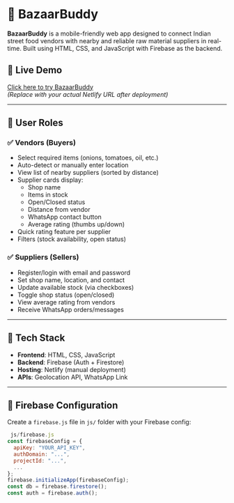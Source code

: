 # 🛒 BazaarBuddy

**BazaarBuddy** is a mobile-friendly web app designed to connect Indian street food vendors with nearby and reliable raw material suppliers in real-time. Built using HTML, CSS, and JavaScript with Firebase as the backend.

## 🚀 Live Demo
[Click here to try BazaarBuddy](https://bazaar-buddy.netlify.app/)  
*(Replace with your actual Netlify URL after deployment)*

---

## 👥 User Roles

### ✅ Vendors (Buyers)
- Select required items (onions, tomatoes, oil, etc.)
- Auto-detect or manually enter location
- View list of nearby suppliers (sorted by distance)
- Supplier cards display:
  - Shop name  
  - Items in stock  
  - Open/Closed status  
  - Distance from vendor  
  - WhatsApp contact button  
  - Average rating (thumbs up/down)
- Quick rating feature per supplier
- Filters (stock availability, open status)

### ✅ Suppliers (Sellers)
- Register/login with email and password
- Set shop name, location, and contact
- Update available stock (via checkboxes)
- Toggle shop status (open/closed)
- View average rating from vendors
- Receive WhatsApp orders/messages


---

## 🔧 Tech Stack

- **Frontend**: HTML, CSS, JavaScript
- **Backend**: Firebase (Auth + Firestore)
- **Hosting**: Netlify (manual deployment)
- **APIs**: Geolocation API, WhatsApp Link

---

## 🔐 Firebase Configuration

Create a `firebase.js` file in `js/` folder with your Firebase config:
```js
 js/firebase.js
const firebaseConfig = {
  apiKey: "YOUR_API_KEY",
  authDomain: "...",
  projectId: "...",
  ...
};
firebase.initializeApp(firebaseConfig);
const db = firebase.firestore();
const auth = firebase.auth();




